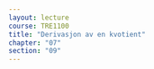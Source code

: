 ```yaml
---
layout: lecture
course: TRE1100
title: "Derivasjon av en kvotient"
chapter: "07"
section: "09"
---
```

